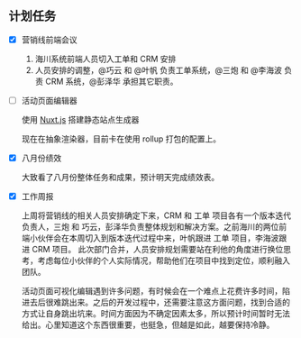 ## 计划任务

- [x] 营销线前端会议

  1. 海川系统前端人员切入工单和 CRM 安排
  2. 人员安排的调整，@巧云 和 @叶帆 负责工单系统，@三炮 和 @李海波 负责 CRM 系统，@彭泽华 承担其它职责。

- [ ] 活动页面编辑器

  使用 [Nuxt.js](https://zh.nuxtjs.org/) 搭建静态站点生成器

  现在在抽象渲染器，目前卡在使用 rollup 打包的配置上。

- [x] 八月份绩效

  大致看了八月份整体任务和成果，预计明天完成绩效表。

- [x] 工作周报

  上周将营销线的相关人员安排确定下来，CRM 和 工单 项目各有一个版本迭代负责人，三炮 和 巧云，彭泽华负责整体规划和解决方案。之前海川的两位前端小伙伴会在本周切入到版本迭代过程中来，叶帆跟进 工单 项目，李海波跟进 CRM 项目。
  此次部门合并，人员安排规划需要站在利他的角度进行换位思考，考虑每位小伙伴的个人实际情况，帮助他们在项目中找到定位，顺利融入团队。

  活动页面可视化编辑遇到许多问题，有时候会在一个难点上花费许多时间，陷进去后很难跳出来。之后的开发过程中，还需要注意这方面问题，找到合适的方式让自身跳出坑来。时间方面因为不确定因素太多，所以预计时间暂时无法给出。心里知道这个东西很重要，也挺急，但越是如此，越要保持冷静。
